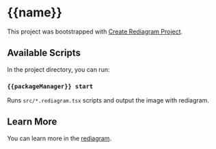 # {{name}}

This project was bootstrapped with [Create Rediagram Project](https://github.com/kamiazya/rediagram/tree/master/packages/create-rediagram-project).

## Available Scripts

In the project directory, you can run:

### `{{packageManager}} start`

Runs `src/*.rediagram.tsx` scripts and output the image with rediagram.

## Learn More

You can learn more in the [rediagram](https://kamiazya.github.io/rediagram/).

